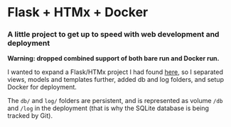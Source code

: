# Flask + HTMx + Docker

### A little project to get up to speed with web development and deployment

**Warning: dropped combined support of both bare run and Docker run.**

I wanted to expand a Flask/HTMx project I had found [here](https://codecapsules.io/docs/tutorials/build-flask-htmx-app/#building-the-htmx-frontend), so I separated views, models and templates further, added db and log folders, and setup Docker for deployment.

The `db/` and `log/` folders are persistent, and is represented as volume `/db` and `/log` in the deployment (that is why the SQLite database is being tracked by Git).

